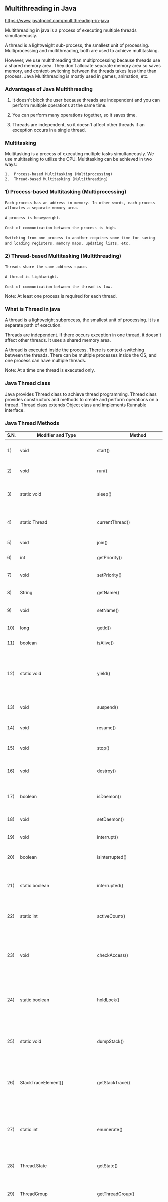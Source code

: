 
## Multithreading in Java

https://www.javatpoint.com/multithreading-in-java


Multithreading in java is a process of executing multiple threads simultaneously.

A thread is a lightweight sub-process, the smallest unit of processing. Multiprocessing and multithreading, both are used to achieve multitasking.

However, we use multithreading than multiprocessing because threads use a shared memory area. They don't allocate separate memory area so saves memory, and context-switching between the threads takes less time than process. 
Java Multithreading is mostly used in games, animation, etc.

### Advantages of Java Multithreading

1. It doesn't block the user because threads are independent and you can perform multiple operations at the same time.

2. You can perform many operations together, so it saves time.

3. Threads are independent, so it doesn't affect other threads if an exception occurs in a single thread.

### Multitasking

Multitasking is a process of executing multiple tasks simultaneously. We use multitasking to utilize the CPU. Multitasking can be achieved in two ways:

    1.  Process-based Multitasking (Multiprocessing)
    2.  Thread-based Multitasking (Multithreading)

### 1) Process-based Multitasking (Multiprocessing)

    Each process has an address in memory. In other words, each process allocates a separate memory area.

    A process is heavyweight.

    Cost of communication between the process is high.

    Switching from one process to another requires some time for saving and loading registers, memory maps, updating lists, etc.

### 2) Thread-based Multitasking (Multithreading)

    Threads share the same address space.

    A thread is lightweight.

    Cost of communication between the thread is low.

Note: At least one process is required for each thread.

### What is Thread in java

A thread is a lightweight subprocess, the smallest unit of processing. It is a separate path of execution.

Threads are independent. If there occurs exception in one thread, it doesn't affect other threads. It uses a shared memory area. 

A thread is executed inside the process. There is context-switching between the threads. There can be multiple processes inside the OS, and one process can have multiple threads. 

Note: At a time one thread is executed only.

### Java Thread class

Java provides Thread class to achieve thread programming. Thread class provides constructors and methods to create and perform operations on a thread. Thread class extends Object class and implements Runnable interface.

### Java Thread Methods
|   S.N. 	|   Modifier and Type 	|   Method 	|   Description |
| ------------- | ------------- | ------------- | ------------- |
|   1) 	|   void 	|   start() 	|   It is used to start the execution of the thread.    |
|   2) 	|   void 	|   run() 	|   It is used to do an action for a thread.    |
|   3) 	|   static void 	|   sleep() 	|   It sleeps a thread for the specified amount of time.    |
|   4) 	|   static Thread 	|   currentThread() 	|   It returns a reference to the currently executing thread object.    |
|   5) 	|   void 	|   join() 	|   It waits for a thread to die.   |
|   6) 	|   int 	|   getPriority() 	|   It returns the priority of the thread.  |
|   7) 	|   void 	|   setPriority() 	|   It changes the priority of the thread.  |
|   8) 	|   String 	|   getName() 	|   It returns the name of the thread.  |
|   9) 	|   void 	|   setName() 	|   It changes the name of the thread.  |
|   10) 	|   long 	|   getId() 	|   It returns the id of the thread.    |
|   11) 	|   boolean 	|   isAlive() 	|   It tests if the thread is alive.    |
|   12) 	|   static void 	|   yield() 	|   It causes the currently executing thread object to pause and allow other threads to execute temporarily.    |
|   13) 	|   void 	|   suspend()    	|   It is used to suspend the thread.   |
|   14) 	|   void 	|   resume() 	|   It is used to resume the suspended thread.  |
|   15) 	|   void 	|   stop() 	|   It is used to stop the thread.  |
|   16) 	|   void 	|   destroy() 	|   It is used to destroy the thread group and all of its subgroups.    |
|   17) 	|   boolean 	|   isDaemon() 	|   It tests if the thread is a daemon thread.  |
|   18) 	|   void 	|   setDaemon() 	|   It marks the thread as daemon or user thread.   |
|   19) 	|   void 	|   interrupt() 	|   It interrupts the thread.   |
|   20) 	|   boolean 	|   isinterrupted() 	|   It tests whether the thread has been interrupted.   |
|   21) 	|   static boolean 	|   interrupted() 	|   It tests whether the current thread has been interrupted.   |
|   22) 	|   static int 	|   activeCount() 	|   It returns the number of active threads in the current thread's thread group.   |
|   23) 	|   void 	|   checkAccess() 	|   It determines if the currently running thread has permission to modify the thread.  |
|   24) 	|   static boolean 	|   holdLock() 	|   It returns true if and only if the current thread holds the monitor lock on the specified object.   |
|   25) 	|   static void 	|   dumpStack() 	|   It is used to print a stack trace of the current thread to the standard error stream.   |
|   26) 	|   StackTraceElement[] 	|   getStackTrace() 	|   It returns an array of stack trace elements representing the stack dump of the thread.  |
|   27) 	|   static int 	|   enumerate() 	|   It is used to copy every active thread's thread group and its subgroup into the specified array.    |
|   28) 	|   Thread.State 	|   getState() 	|   It is used to return the state of the thread.   |
|   29) 	|   ThreadGroup 	|   getThreadGroup() 	|   It is used to return the thread group to which this thread belongs  |
|   30) 	|   String 	|   toString() 	|   It is used to return a string representation of this thread, including the thread's name, priority, and thread group.   |
|   31) 	|   void 	|   notify() 	|   It is used to give the notification for only one thread which is waiting for a particular object.   |
|   32) 	|   void 	|   notifyAll() 	|   It is used to give the notification to all waiting threads of a particular object.  |
|   33) 	|   void 	|   setContextClassLoader() 	|   It sets the context ClassLoader for the Thread. |
|   34) 	|   ClassLoader 	|   getContextClassLoader() 	|   It returns the context ClassLoader for the thread.  |
|   35) 	|   static Thread.UncaughtExceptionHandler 	|   getDefaultUncaughtExceptionHandler() 	|   It returns the default handler invoked when a thread abruptly terminates due to an uncaught exception.  |
|   36) 	|   static void 	|   setDefaultUncaughtExceptionHandler() 	|   It sets the default handler invoked when a thread abruptly terminates due to an uncaught exception.     |


## Life cycle of a Thread (Thread States)

A thread can be in one of the five states. According to sun, there is only 4 states in thread life cycle in java new, runnable, non-runnable and terminated. There is no running state.

But for better understanding the threads, we are explaining it in the 5 states.

The life cycle of the thread in java is controlled by JVM. The java thread states are as follows:

1.    New
2.    Runnable
3.    Running
4.    Non-Runnable (Blocked)
5.    Terminated



![Thread status](thread.png?raw=true "Thread status")



### 1) New

The thread is in new state if you create an instance of Thread class but before the invocation of start() method. 

### 2) Runnable

The thread is in runnable state after invocation of start() method, but the thread scheduler has not selected it to be the running thread. 

### 3) Running

The thread is in running state if the thread scheduler has selected it. 

### 4) Non-Runnable (Blocked)

This is the state when the thread is still alive, but is currently not eligible to run. 

### 5) Terminated

A thread is in terminated or dead state when its run() method exits. 


## How to create thread

There are two ways to create a thread:

1.    By extending Thread class
2.    By implementing Runnable interface.


### Thread class:
Thread class provide constructors and methods to create and perform operations on a thread.Thread class extends Object class and implements Runnable interface. 

Commonly used Constructors of Thread class:

1.    Thread()
    
2.    Thread(String name)

3.    Thread(Runnable r)

4.    Thread(Runnable r,String name)

### Commonly used methods of Thread class:

    public void run(): is used to perform action for a thread.
    
    public void start(): starts the execution of the thread.JVM calls the run() method on the thread.
    
    public void sleep(long miliseconds): Causes the currently executing thread to sleep (temporarily cease execution) for the specified number of milliseconds.
    
    public void join(): waits for a thread to die.
    
    public void join(long miliseconds): waits for a thread to die for the specified miliseconds.
    
    public int getPriority(): returns the priority of the thread.
    
    public int setPriority(int priority): changes the priority of the thread.
    
    public String getName(): returns the name of the thread.
    
    public void setName(String name): changes the name of the thread.
    
    public Thread currentThread(): returns the reference of currently executing thread.
    
    public int getId(): returns the id of the thread.
    
    public Thread.State getState(): returns the state of the thread.
    
    public boolean isAlive(): tests if the thread is alive.
    
    public void yield(): causes the currently executing thread object to temporarily pause and allow other threads to execute.
    
    public void suspend(): is used to suspend the thread(depricated).
    
    public void resume(): is used to resume the suspended thread(depricated).
    
    public void stop(): is used to stop the thread(depricated).
    
    public boolean isDaemon(): tests if the thread is a daemon thread.
    
    public void setDaemon(boolean b): marks the thread as daemon or user thread.
    
    public void interrupt(): interrupts the thread.
    
    public boolean isInterrupted(): tests if the thread has been interrupted.
    
    public static boolean interrupted(): tests if the current thread has been interrupted.


### Runnable interface:
The Runnable interface should be implemented by any class whose instances are intended to be executed by a thread. Runnable interface have only one method named run().

    public void run(): is used to perform action for a thread.

### Starting a thread:
start() method of Thread class is used to start a newly created thread. It performs following tasks:

    A new thread starts(with new callstack).

    The thread moves from New state to the Runnable state.

    When the thread gets a chance to execute, its target run() method will run.

### 1) Java Thread Example by extending Thread class

```
    class Multi extends Thread{  
    public void run(){  
    System.out.println("thread is running...");  
    }  
    public static void main(String args[]){  
    Multi t1=new Multi();  
    t1.start();  
     }  
    }  
```

output: thread is running

### 2) Java Thread Example by implementing Runnable interface

```
    class Multi3 implements Runnable{  
    public void run(){  
    System.out.println("thread is running...");  
    }  
      
    public static void main(String args[]){  
    Multi3 m1=new Multi3();  
    Thread t1 =new Thread(m1);  
    t1.start();  
     }  
    }  
```

output: thread is running..

If you are not extending the Thread class,your class object would not be treated as a thread object.So you need to explicitely create Thread class object.We are passing the object of your class that implements Runnable so that your class run() method may execute.



## Thread Scheduler in Java

Thread scheduler in java is the part of the JVM that decides which thread should run.

There is no guarantee that which runnable thread will be chosen to run by the thread scheduler.

Only one thread at a time can run in a single process.

The thread scheduler mainly uses preemptive or time slicing scheduling to schedule the threads.


### Difference between preemptive scheduling and time slicing

Under preemptive scheduling, the highest priority task executes until it enters the waiting or dead states or a higher priority task comes into existence. Under time slicing, a task executes for a predefined slice of time and then reenters the pool of ready tasks. The scheduler then determines which task should execute next, based on priority and other factors. 

## Sleep method in java

The sleep() method of Thread class is used to sleep a thread for the specified amount of time.


### Syntax of sleep() method in java


The Thread class provides two methods for sleeping a thread:

 1.   public static void sleep(long miliseconds)throws InterruptedException

 2.   public static void sleep(long miliseconds, int nanos)throws InterruptedException

### Example of sleep method in java

```
    class TestSleepMethod1 extends Thread{  
     public void run(){  
      for(int i=1;i<5;i++){  
        try{Thread.sleep(500);}catch(InterruptedException e){System.out.println(e);}  
        System.out.println(i);  
      }  
     }  
     public static void main(String args[]){  
      TestSleepMethod1 t1=new TestSleepMethod1();  
      TestSleepMethod1 t2=new TestSleepMethod1();  
       
      t1.start();  
      t2.start();  
     }  
    }  


```
```
output :
       1
       1
       2
       2
       3
       3
       4
       4
```

As you know well that at a time only one thread is executed. If you sleep a thread for the specified time,the thread shedular picks up another thread and so on. 


## Can we start a thread twice

No. After starting a thread, it can never be started again. If you does so, an IllegalThreadStateException is thrown. In such case, thread will run once but for second time, it will throw exception.

Let's understand it by the example given below:

```
    public class TestThreadTwice1 extends Thread{  
     public void run(){  
       System.out.println("running...");  
     }  
     public static void main(String args[]){  
      TestThreadTwice1 t1=new TestThreadTwice1();  
      t1.start();  
      t1.start();  
     }  
    }  
```

output
running
       Exception in thread "main" java.lang.IllegalThreadStateException


## What if we call run() method directly instead start() method?


    Each thread starts in a separate call stack.

    Invoking the run() method from main thread, the run() method goes onto the current call stack rather than at the beginning of a new call stack.

```
    class TestCallRun1 extends Thread{  
     public void run(){  
       System.out.println("running...");  
     }  
     public static void main(String args[]){  
      TestCallRun1 t1=new TestCallRun1();  
      t1.run();//fine, but does not start a separate call stack  
     }  
    }  
```

output : running ...


Method will run in the main tread. It has not initiated another thread.

![call run() command](mainthread.png?raw=true "call run()")


### calling twice run method.

```
    class TestCallRun2 extends Thread{  
     public void run(){  
      for(int i=1;i<5;i++){  
        try{Thread.sleep(500);}catch(InterruptedException e){System.out.println(e);}  
        System.out.println(i);  
      }  
     }  
     public static void main(String args[]){  
      TestCallRun2 t1=new TestCallRun2();  
      TestCallRun2 t2=new TestCallRun2();  
       
      t1.run();  
      t2.run();  
     }  
    }  

```
```
output : 
Output:1
       2
       3
       4
       5
       1
       2
       3
       4
       5
```

As you can see in the above program that there is no context-switching because here t1 and t2 will be treated as normal object not thread object. 


## The join() method

The join() method waits for a thread to die. In other words, it causes the currently running threads to stop executing until the thread it joins with completes its task.


    public void join()throws InterruptedException

    public void join(long milliseconds)throws InterruptedException


```
    class TestJoinMethod1 extends Thread{  
     public void run(){  
      for(int i=1;i<=5;i++){  
       try{  
        Thread.sleep(500);  
       }catch(Exception e){System.out.println(e);}  
      System.out.println(i);  
      }  
     }  
    public static void main(String args[]){  
     TestJoinMethod1 t1=new TestJoinMethod1();  
     TestJoinMethod1 t2=new TestJoinMethod1();  
     TestJoinMethod1 t3=new TestJoinMethod1();  
     t1.start();  
     try{  
      t1.join();  
     }catch(Exception e){System.out.println(e);}  
      
     t2.start();  
     t3.start();  
     }  
    }  

```


As you can see in the above example,when t1 completes its task then t2 and t3 starts executing.
```
Output:1
       2
       3
       4
       5
       1
       1
       2
       2
       3
       3
       4
       4
       5
       5
```

### Example of join(long miliseconds) method

```
    class TestJoinMethod2 extends Thread{  
     public void run(){  
      for(int i=1;i<=5;i++){  
       try{  
        Thread.sleep(500);  
       }catch(Exception e){System.out.println(e);}  
      System.out.println(i);  
      }  
     }  
    public static void main(String args[]){  
     TestJoinMethod2 t1=new TestJoinMethod2();  
     TestJoinMethod2 t2=new TestJoinMethod2();  
     TestJoinMethod2 t3=new TestJoinMethod2();  
     t1.start();  
     try{  
      t1.join(1500);  
     }catch(Exception e){System.out.println(e);}  
      
     t2.start();  
     t3.start();  
     }  
    }  

```

output
```
Output:1
       2
       3
       1
       4
       1
       2
       5
       2
       3
       3
       4
       4
       5
       5
```


In the above example,when t1 is completes its task for 1500 miliseconds(3 times) then t2 and t3 starts executing.


### getName(),setName(String) and getId() method:

1.  public String getName()
2.  public void setName(String name)
3.  public long getId()

```
    class TestJoinMethod3 extends Thread{  
      public void run(){  
       System.out.println("running...");  
      }  
     public static void main(String args[]){  
      TestJoinMethod3 t1=new TestJoinMethod3();  
      TestJoinMethod3 t2=new TestJoinMethod3();  
      System.out.println("Name of t1:"+t1.getName());  
      System.out.println("Name of t2:"+t2.getName());  
      System.out.println("id of t1:"+t1.getId());  
      
      t1.start();  
      t2.start();  
      
      t1.setName("Sonoo Jaiswal");  
      System.out.println("After changing name of t1:"+t1.getName());  
     }  
    }  
```

output

```
Output:Name of t1:Thread-0
       Name of t2:Thread-1
       id of t1:8
       running...
       After changling name of t1:Sonoo Jaiswal
       running...
     
```

### The currentThread() method:
The currentThread() method returns a reference to the currently executing thread object.


```
    class TestJoinMethod4 extends Thread{  
     public void run(){  
      System.out.println(Thread.currentThread().getName());  
     }  
     }  
     public static void main(String args[]){  
      TestJoinMethod4 t1=new TestJoinMethod4();  
      TestJoinMethod4 t2=new TestJoinMethod4();  
      
      t1.start();  
      t2.start();  
     }  
    }  
```

output

```
Output:Thread-0
       Thread-1
```


### Naming Thread

The Thread class provides methods to change and get the name of a thread. By default, each thread has a name i.e. thread-0, thread-1 and so on. By we can change the name of the thread by using setName() method. The syntax of setName() and getName() methods are given below:

1.    public String getName(): is used to return the name of a thread.
2.    public void setName(String name): is used to change the name of a thread.

```
    class TestMultiNaming1 extends Thread{  
      public void run(){  
       System.out.println("running...");  
      }  
     public static void main(String args[]){  
      TestMultiNaming1 t1=new TestMultiNaming1();  
      TestMultiNaming1 t2=new TestMultiNaming1();  
      System.out.println("Name of t1:"+t1.getName());  
      System.out.println("Name of t2:"+t2.getName());  
       
      t1.start();  
      t2.start();  
      
      t1.setName("Sonoo Jaiswal");  
      System.out.println("After changing name of t1:"+t1.getName());  
     }  
    }  
```

output

```
Output:Name of t1:Thread-0
       Name of t2:Thread-1
       id of t1:8
       running...
       After changeling name of t1:Sonoo Jaiswal
       running...
```

### Current Thread

The currentThread() method returns a reference of currently executing thread.


        public static Thread currentThread()  

### Example of currentThread() method

```
    class TestMultiNaming2 extends Thread{  
     public void run(){  
      System.out.println(Thread.currentThread().getName());  
     }  
     public static void main(String args[]){  
      TestMultiNaming2 t1=new TestMultiNaming2();  
      TestMultiNaming2 t2=new TestMultiNaming2();  
      
      t1.start();  
      t2.start();  
     }  
    }  
```
output

```
Output:Thread-0
       Thread-1
```

## Priority of a Thread (Thread Priority):

Each thread have a priority. Priorities are represented by a number between 1 and 10. In most cases, thread schedular schedules the threads according to their priority (known as preemptive scheduling). But it is not guaranteed because it depends on JVM specification that which scheduling it chooses.

### 3 constants defined in Thread class:

1.    public static int MIN_PRIORITY
2.    public static int NORM_PRIORITY
3.    public static int MAX_PRIORITY

Default priority of a thread is 5 (NORM_PRIORITY). The value of MIN_PRIORITY is 1 and the value of MAX_PRIORITY is 10.

### Example of priority of a Thread:

```
class TestMultiPriority1 extends Thread{  
 public void run(){  
   System.out.println("running thread name is:"+Thread.currentThread().getName());  
   System.out.println("running thread priority is:"+Thread.currentThread().getPriority());  
  
  }  
 public static void main(String args[]){  
  TestMultiPriority1 m1=new TestMultiPriority1();  
  TestMultiPriority1 m2=new TestMultiPriority1();  
  m1.setPriority(Thread.MIN_PRIORITY);  
  m2.setPriority(Thread.MAX_PRIORITY);  
  m1.start();  
  m2.start();  
   
 }  
} 

```

output

```
       running thread name is:Thread-0
       running thread priority is:10
       running thread name is:Thread-1
       running thread priority is:1
       
```


## Daemon Thread in Java

Daemon thread in java is a service provider thread that provides services to the user thread. Its life depend on the mercy of user threads i.e. when all the user threads dies, JVM terminates this thread automatically.

There are many java daemon threads running automatically e.g. gc, finalizer etc.

You can see all the detail by typing the jconsole in the command prompt. The jconsole tool provides information about the loaded classes, memory usage, running threads etc.


### Points to remember for Daemon Thread in Java

    It provides services to user threads for background supporting tasks. It has no role in life than to serve user threads.

    Its life depends on user threads.

    It is a low priority thread.


### Why JVM terminates the daemon thread if there is no user thread?

The sole purpose of the daemon thread is that it provides services to user thread for background supporting task. If there is no user thread, why should JVM keep running this thread. That is why JVM terminates the daemon thread if there is no user thread.


### Methods for Java Daemon thread by Thread class

The java.lang.Thread class provides two methods for java daemon thread.

|   No.	|   Method	|   Description |
| ------------- | ------------- | ------------- |
|   1)	|   public void setDaemon(boolean status)	|   is used to mark the current thread as daemon thread or user thread. |   
|   2)	|   public boolean isDaemon()	|   is used to check that current is daemon.    |


### Simple example of Daemon thread in java

```
public class TestDaemonThread1 extends Thread{  
 public void run(){  
  if(Thread.currentThread().isDaemon()){//checking for daemon thread  
   System.out.println("daemon thread work");  
  }  
  else{  
  System.out.println("user thread work");  
 }  
 }  
 public static void main(String[] args){  
  TestDaemonThread1 t1=new TestDaemonThread1();//creating thread  
  TestDaemonThread1 t2=new TestDaemonThread1();  
  TestDaemonThread1 t3=new TestDaemonThread1();  
  
  t1.setDaemon(true);//now t1 is daemon thread  
    
  t1.start();//starting threads  
  t2.start();  
  t3.start();  
 }  
} 
```

output

```
daemon thread work
user thread work
user thread work
```

Note: If you want to make a user thread as Daemon, it must not be started otherwise it will throw IllegalThreadStateException.

Ex :
```
    class TestDaemonThread2 extends Thread{  
     public void run(){  
      System.out.println("Name: "+Thread.currentThread().getName());  
      System.out.println("Daemon: "+Thread.currentThread().isDaemon());  
     }  
      
     public static void main(String[] args){  
      TestDaemonThread2 t1=new TestDaemonThread2();  
      TestDaemonThread2 t2=new TestDaemonThread2();  
      t1.start();  
      t1.setDaemon(true);//will throw exception here  
      t2.start();  
     }  
    }  

Test it Now
```

Output:exception in thread main: java.lang.IllegalThreadStateException

## Java Thread Pool

Java Thread pool represents a group of worker threads that are waiting for the job and reuse many times.

In case of thread pool, a group of fixed size threads are created. A thread from the thread pool is pulled out and assigned a job by the service provider. After completion of the job, thread is contained in the thread pool again.

### Advantage of Java Thread Pool

Better performance It saves time because there is no need to create new thread.

### Real time usage

It is used in Servlet and JSP where container creates a thread pool to process the request.

### Example of Java Thread Pool

https://www.javatpoint.com/java-thread-pool


Let's see a simple example of java thread pool using ExecutorService and Executors.

File: WorkerThread.java

```
import java.util.concurrent.ExecutorService;  
import java.util.concurrent.Executors;  
class WorkerThread implements Runnable {  
    private String message;  
    public WorkerThread(String s){  
        this.message=s;  
    }  
     public void run() {  
        System.out.println(Thread.currentThread().getName()+" (Start) message = "+message);  
        processmessage();//call processmessage method that sleeps the thread for 2 seconds  
        System.out.println(Thread.currentThread().getName()+" (End)");//prints thread name  
    }  
    private void processmessage() {  
        try {  Thread.sleep(2000);  } catch (InterruptedException e) { e.printStackTrace(); }  
    }  
}
```

File: JavaThreadPoolExample.java

```
    public class TestThreadPool {  
         public static void main(String[] args) {  
            ExecutorService executor = Executors.newFixedThreadPool(5);//creating a pool of 5 threads  
            for (int i = 0; i < 10; i++) {  
                Runnable worker = new WorkerThread("" + i);  
                executor.execute(worker);//calling execute method of ExecutorService  
              }  
            executor.shutdown();  
            while (!executor.isTerminated()) {   }  
      
            System.out.println("Finished all threads");  
        }  
     }  
```


## ThreadGroup in Java

Java provides a convenient way to group multiple threads in a single object. In such way, we can suspend, resume or interrupt group of threads by a single method call.

Note: Now suspend(), resume() and stop() methods are deprecated.


Java thread group is implemented by java.lang.ThreadGroup class.

A ThreadGroup represents a set of threads. A thread group can also include the other thread group. The thread group creates a tree in which every thread group except the initial thread group has a parent.

A thread is allowed to access information about its own thread group, but it cannot access the information about its thread group's parent thread group or any other thread groups.


### Constructors of ThreadGroup class

There are only two constructors of ThreadGroup class.

|   No.	|   Constructor	|   Description |
| ------------- | ------------- | ------------- |
|   1)	|   ThreadGroup(String name)	|   creates a thread group with given name. |
|   2)	|   ThreadGroup(ThreadGroup parent, String name)	|   creates a thread group with given parent group and name.    |


### Methods of ThreadGroup class

There are many methods in ThreadGroup class. A list of ThreadGroup methods are given below.

There are many more methods can be found from.

https://www.javatpoint.com/threadgroup-in-java


### ThreadGroup Example

File: ThreadGroupDemo.java

```
    public class ThreadGroupDemo implements Runnable{  
        public void run() {  
              System.out.println(Thread.currentThread().getName());  
        }  
       public static void main(String[] args) {  
          ThreadGroupDemo runnable = new ThreadGroupDemo();  
              ThreadGroup tg1 = new ThreadGroup("Parent ThreadGroup");  
                
              Thread t1 = new Thread(tg1, runnable,"one");  
              t1.start();  
              Thread t2 = new Thread(tg1, runnable,"two");  
              t2.start();  
              Thread t3 = new Thread(tg1, runnable,"three");  
              t3.start();  
                   
              System.out.println("Thread Group Name: "+tg1.getName());  
             tg1.list();  
      
        }  
       }  
```

output:

```
one
two
three
Thread Group Name: Parent ThreadGroup
java.lang.ThreadGroup[name=Parent ThreadGroup,maxpri=10]
    Thread[one,5,Parent ThreadGroup]
    Thread[two,5,Parent ThreadGroup]
    Thread[three,5,Parent ThreadGroup]

```


## Java Shutdown Hook

The shutdown hook can be used to perform cleanup resource or save the state when JVM shuts down normally or abruptly. Performing clean resource means closing log file, sending some alerts or something else. So if you want to execute some code before JVM shuts down, use shutdown hook.

### When does the JVM shut down?
The JVM shuts down when:

    user presses ctrl+c on the command prompt
    System.exit(int) method is invoked
    user logoff
    user shutdown etc.

